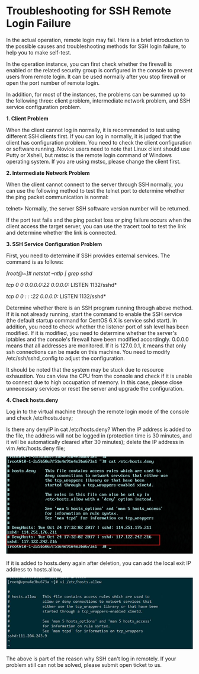 # Troubleshooting for SSH Remote Login Failure

In the actual operation, remote login may fail. Here is a brief introduction to the possible causes and troubleshooting methods for SSH login failure, to help you to make self-test.



In the operation instance, you can first check whether the firewall is enabled or the related security group is configured in the console to prevent users from remote login. It can be used normally after you stop firewall or open the port number of remote login.

In addition, for most of the instances, the problems can be summed up to the following three: client problem, intermediate network problem, and SSH service configuration problem.

**1. Client Problem**

When the client cannot log in normally, it is recommended to test using different SSH clients first. If you can log in normally, it is judged that the client has configuration problem. You need to check the client configuration or software running. Novice users need to note that Linux client should use Putty or Xshell, but mstsc is the remote login command of Windows operating system. If you are using mstsc, please change the client first.

**2. Intermediate Network Problem**

When the client cannot connect to the server through SSH normally, you can use the following method to test the telnet port to determine whether the ping packet communication is normal:

telnet>
Normally, the server SSH software version number will be returned.

If the port test fails and the ping packet loss or ping failure occurs when the client access the target server, you can use the tracert tool to test the link and determine whether the link is connected.


**3. SSH Service Configuration Problem**

First, you need to determine if SSH provides external services. The command is as follows:

*[root@~]# netstat –ntlp | grep sshd*

*tcp     0     0 0.0.0.0:22             0.0.0.0:*        LISTEN    1132/sshd*

*tcp     0     0  : : :22                0.0.0.0:*        LISTEN    1132/sshd*



Determine whether there is an SSH program running through above method. If it is not already running, start the command to enable the SSH service (the default startup command for CentOS 6.X is service sshd start). In addition, you need to check whether the listener port of ssh level has been modified. If it is modified, you need to determine whether the server's iptables and the console's firewall have been modified accordingly. 0.0.0.0 means that all addresses are monitored. If it is 127.0.0.1, it means that only ssh connections can be made on this machine. You need to modify /etc/ssh/sshd_config to adjust the configuration.

It should be noted that the system may be stuck due to resource exhaustion. You can view the CPU from the console and check if it is unable to connect due to high occupation of memory. In this case, please close unnecessary services or reset the server and upgrade the configuration.

**4. Check hosts.deny**
 
Log in to the virtual machine through the remote login mode of the console and check /etc/hosts.deny;

 Is there any denyIP in cat /etc/hosts.deny? When the IP address is added to the file, the address will not be logged in (protection time is 30 minutes, and it will be automatically cleared after 30 minutes); delete the IP address in vim /etc/hosts.deny file;

![](https://github.com/jdcloudcom/cn/blob/edit/image/Elastic-Compute/Virtual-Machine/Linux/SSH%E6%97%A0%E6%B3%95%E8%BF%9C%E7%A8%8B%E7%99%BB%E5%BD%95%E6%8E%92%E6%9F%A501.png)

If it is added to hosts.deny again after deletion, you can add the local exit IP address to hosts.allow,

![](https://github.com/jdcloudcom/cn/blob/edit/image/Elastic-Compute/Virtual-Machine/Linux/SSH%E6%97%A0%E6%B3%95%E8%BF%9C%E7%A8%8B%E7%99%BB%E5%BD%95%E6%8E%92%E6%9F%A502.png)

The above is part of the reason why SSH can't log in remotely. If your problem still can not be solved, please submit open ticket to us.
